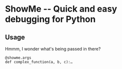 ShowMe -- Quick and easy debugging for Python
=============================================

Usage
-----

Hmmm, I wonder what's being passed in there?

	@showme.args
	def complex_function(a, b, c):…